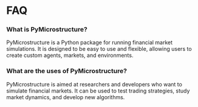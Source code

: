 # FAQ

### What is PyMicrostructure?
PyMicrostructure is a Python package for running financial market simulations. It is designed to be easy to use and flexible, allowing users to create custom agents, markets, and environments.

### What are the uses of PyMicrostructure?
PyMicrostructure is aimed at researchers and developers who want to simulate financial markets. It can be used to test trading strategies, study market dynamics, and develop new algorithms.